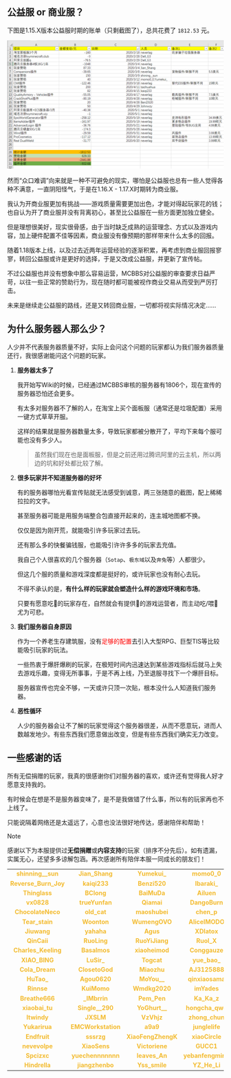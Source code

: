## 公益服 or 商业服？

下图是1.15.X版本公益服时期的账单（只剩截图了），总共花费了 `1812.53` 元。

![公益服时期的账单](pics/money.png)

然而“众口难调”向来就是一种不可避免的现实，哪怕是公益服也总有一些人觉得各种不满意，一直阴阳怪气，于是在1.16.X - 1.17.X时期转为商业服。

我认为开商业服更加有挑战——游戏质量需要更加出色，才能对得起玩家花的钱；也自认为开了商业服并没有背离初心，甚至比公益服在一些方面更加独立健全。

但是理想很美好，现实很骨感，由于当时缺乏成熟的运营理念、方式以及游戏内容，加上硬件配置不佳等因素，商业服没有像预期的那样带来什么太多的回报。

随着1.18版本上线，以及过去近两年运营经验的逐渐积累，再考虑到商业服回报寥寥，转回公益服或许是更好的选择，于是又改成公益服，并更新了宣传帖。

不过公益服也并没有想象中那么容易运营，MCBBS对公益服的审查要求日益严苛，以往一些正常的赞助行为，现在随时都可能被视作商业交易从而受到严厉打击。

未来是继续走公益服的路线，还是又转回商业服，一切都将视实际情况决定……

## 为什么服务器人那么少？

人少并不代表服务器质量不好，实际上会问这个问题的玩家都认为我们服务器质量还行，我很感谢能问这个问题的玩家。

1. **服务器太多了**

    我开始写Wiki的时候，已经通过MCBBS审核的服务器有1806个，现在宣传的服务器恐怕还会更多。

    有太多对服务器不了解的人，在淘宝上买个面板服（通常还是垃圾配置）采用一键方式草草开服。

    这样的结果就是服务器数量太多，导致玩家都被分散开了，平均下来每个服可能也没有多少人。

    > 虽然我们现在也是面板服，但是之前还用过腾讯阿里的云主机，所以两边的坑和好处都比较了解。

2. **很多玩家并不知道服务器的好坏**

    有的服务器哪怕光看宣传贴就无法感受到诚意，两三张随意的截图，配上稀稀拉拉的文字。

    甚至服务器可能是用服务端整合包直接开起来的，连主城地图都不换。

    仅仅是因为刚开荒，就能吸引许多玩家过去玩。

    还有那么多的快餐骗钱服，也能吸引许许多多的玩家去充值。

    我自己个人很喜欢的几个服务器（`Sotap`、`极东域`以及`奔兔`等）人都很少。

    但这几个服的质量和游戏深度都是挺好的，或许玩家也没有耐心去玩。
    
    不得不承认的是，**有什么样的玩家就会塑造什么样的游戏环境和市场**。
    
    只要有愿意吃💩的玩家存在，自然就会有提供💩的游戏运营者，而主动吃/喂💩尤为可悲。

3. **我们服务器自身原因**

    作为一个养老生存建筑服，没有<font color=red>足够的配置</font>去引入大型RPG、巨型TIS等比较能吸引玩家的玩法。

    一些热衷于爆肝爆刷的玩家，在极短时间内迅速达到某些游戏指标后就马上失去游戏乐趣，变得无所事事，于是不再上线，乃至退服寻找下一个爆肝目标。

    服务器宣传也完全不够，一天或许只顶一次贴，根本没什么人知道我们服务器。

4. **恶性循环**

    人少的服务器会让不了解的玩家觉得这个服务器很差，从而不愿意玩，进而人数越发地少。有些东西我们愿意做出改变，但是有些东西我们确实无力改变。

## 一些感谢的话

所有无偿捐赠的玩家，我真的很感谢你们对服务器的喜欢，或许还有觉得我人好才愿意支持我的。

有时候会在想是不是服务器变味了，是不是我做错了什么事，所以有的玩家再也不上线了。

只能说隔着网络还是太遥远了，心意也没法很好地传达，感谢陪伴和帮助！

>[!note]
>感谢以下为本服提供过**无偿捐赠**或**内容支持**的玩家（排序不分先后）。如有遗漏，实属无心，还望多多谅解包涵。再次感谢所有陪伴本服一同成长的朋友们！

||||||
|:-----:|:-----:|:-----:|:-----:|:------:|
|<font color=#f3bb2f><b>shinning__sun|<font color=#f3bb2f><b>Jian_Shang|<font color=#f3bb2f><b>Yumekui_|<font color=#f3bb2f><b>momo0_0|<font color=#f3bb2f><b>taohuahua|
|<font color=#f3bb2f><b>Reverse_Burn_Joy|<font color=#f3bb2f><b>kaiqi233|<font color=#f3bb2f><b>Benzi520|<font color=#f3bb2f><b>Ibaraki_|<font color=#f3bb2f><b>John_wzy|
|<font color=#f3bb2f><b>Thinglass|<font color=#f3bb2f><b>BClong|<font color=#f3bb2f><b>BaiMuDa|<font color=#f3bb2f><b>Ailuen|<font color=#f3bb2f><b>maple__|
|<font color=#f3bb2f><b>vx0828|<font color=#f3bb2f><b>trueYunfan|<font color=#f3bb2f><b>Qiamai|<font color=#f3bb2f><b>DangoBurn|<font color=#f3bb2f><b>MoonAnn|
|<font color=#f3bb2f><b>ChocolateNeco|<font color=#f3bb2f><b>old_cat|<font color=#f3bb2f><b>maoshubei|<font color=#f3bb2f><b>chen_p|<font color=#f3bb2f><b>HuaQQQQ|
|<font color=#f3bb2f><b>Tear_stain|<font color=#f3bb2f><b>Woonton|<font color=#f3bb2f><b>WumengOVO|<font color=#f3bb2f><b>AliceIMODO|<font color=#f3bb2f><b>NULL_2020|
|<font color=#f3bb2f><b>Jiuwang|<font color=#f3bb2f><b>yahaha|<font color=#f3bb2f><b>Agus|<font color=#f3bb2f><b>XDIatox|<font color=#f3bb2f><b>Kiyohime___|
|<font color=#f3bb2f><b>QinCaii|<font color=#f3bb2f><b>RuoLing|<font color=#f3bb2f><b>RuoYiJiang|<font color=#f3bb2f><b>Ruol_X|<font color=#f3bb2f><b>LuoTe|
|<font color=#f3bb2f><b>Charles_Keeling|<font color=#f3bb2f><b>Basalmos|<font color=#f3bb2f><b>xiaoheimod|<font color=#f3bb2f><b>Conggauze|<font color=#f3bb2f><b>RsDrr|
|<font color=#f3bb2f><b>XIAO_BING|<font color=#f3bb2f><b>LuSir_|<font color=#f3bb2f><b>Togcat|<font color=#f3bb2f><b>yue_bao_|<font color=#f3bb2f><b>SCP706|
|<font color=#f3bb2f><b>Cola_Dream|<font color=#f3bb2f><b>ClosetoGod|<font color=#f3bb2f><b>Miaozhu|<font color=#f3bb2f><b>AJ3125888|<font color=#f3bb2f><b>x_bodd|
|<font color=#f3bb2f><b>HuTao_|<font color=#f3bb2f><b>Agou0620|<font color=#f3bb2f><b>MoYou__|<font color=#f3bb2f><b>qinxiaosama|<font color=#f3bb2f><b>Yu_Zan|
|<font color=#f3bb2f><b>Rinnse|<font color=#f3bb2f><b>KuiMomo|<font color=#f3bb2f><b>Wmdkg2020|<font color=#f3bb2f><b>imYades|<font color=#f3bb2f><b>FoolishXiaoxuan|
|<font color=#f3bb2f><b>Breathe666|<font color=#f3bb2f><b>_IMbrrin|<font color=#f3bb2f><b>Pem_Pen|<font color=#f3bb2f><b>Ka_Ka_z|<font color=#f3bb2f><b>Yout0pia|
|<font color=#f3bb2f><b>xiaobai_tu|<font color=#f3bb2f><b>Single__290|<font color=#f3bb2f><b>YoGhurt__|<font color=#f3bb2f><b>hongcha_qwq|<font color=#f3bb2f><b>SparkringCreepr|
|<font color=#f3bb2f><b>Itwindy|<font color=#f3bb2f><b>JXSLM|<font color=#f3bb2f><b>VzVhjz|<font color=#f3bb2f><b>zhong_chun|<font color=#f3bb2f><b>2big_r|
|<font color=#f3bb2f><b>Yukarirua|<font color=#f3bb2f><b>EMCWorkstation|<font color=#f3bb2f><b>a9a9|<font color=#f3bb2f><b>junglelife|<font color=#f3bb2f><b>yeamforever|
|<font color=#f3bb2f><b>Endfruit|<font color=#f3bb2f><b>sssrzg|<font color=#f3bb2f><b>XiaoFengZhengK|<font color=#f3bb2f><b>xiaoCircle|<font color=#f3bb2f><b>Dust_star|
|<font color=#f3bb2f><b>nevevolpe|<font color=#f3bb2f><b>XiaoSens|<font color=#f3bb2f><b>Victoriene|<font color=#f3bb2f><b>GUCC1|<font color=#f3bb2f><b>Wen_Renshu|
|<font color=#f3bb2f><b>Spcizxc|<font color=#f3bb2f><b>yuechennnnnnn|<font color=#f3bb2f><b>leaves_An|<font color=#f3bb2f><b>yebanfengming|<font color=#f3bb2f><b>Sylnake|
|<font color=#f3bb2f><b>Hindrella|<font color=#f3bb2f><b>jiangzhenbo|<font color=#f3bb2f><b>Yss_smile|<font color=#f3bb2f><b>YZ_He_Li|<font color=#f3bb2f><b>HuaShiMei163|